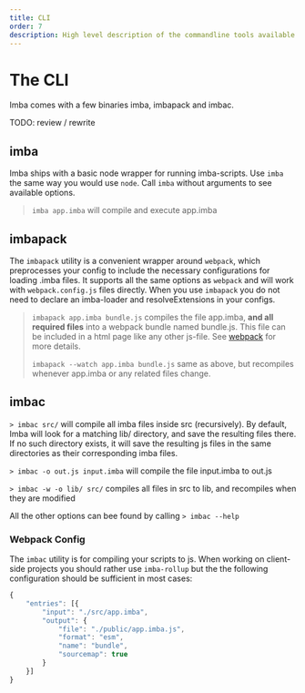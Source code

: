 ```yaml
---
title: CLI
order: 7
description: High level description of the commandline tools available.
---
```


# The CLI

Imba comes with a few binaries imba, imbapack and imbac.

TODO: review / rewrite

## imba

Imba ships with a basic node wrapper for running imba-scripts. Use `imba` the same way you would use `node`. Call `imba` without arguments to see available options.

> `imba app.imba` will compile and execute app.imba

## imbapack

The `imbapack` utility is a convenient wrapper around `webpack`, which preprocesses your config to include the necessary configurations for loading .imba files. It supports all the same options as `webpack` and will work with `webpack.config.js` files directly. When you use `imbapack` you do not need to declare an imba-loader and resolveExtensions in your configs.

> `imbapack app.imba bundle.js` compiles the file app.imba, **and all required files** into a webpack bundle named bundle.js. This file can be included in a html page like any other js-file. See [webpack](https://webpack.github.io) for more details.
>
> `imbapack --watch app.imba bundle.js` same as above, but recompiles whenever app.imba or any related files change.

## imbac

`> imbac src/` will compile all imba files inside src \(recursively\). By default, Imba will look for a matching lib/ directory, and save the resulting files there. If no such directory exists, it will save the resulting js files in the same directories as their corresponding imba files.

`> imbac -o out.js input.imba` will compile the file input.imba to out.js

`> imbac -w -o lib/ src/` compiles all files in src to lib, and recompiles when they are modified

All the other options can bee found by calling `> imbac --help`

### Webpack Config

The `imbac` utility is for compiling your scripts to js. When working on client-side projects you should rather use `imba-rollup` but the the following configuration should be sufficient in most cases:

```javascript
{
	"entries": [{
		"input": "./src/app.imba",
		"output": {
			"file": "./public/app.imba.js",
			"format": "esm",
        	"name": "bundle",
        	"sourcemap": true
		}
	}]
}
```



